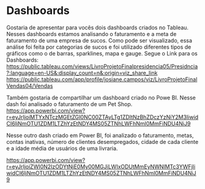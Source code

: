 # Dashboards

Gostaria de apresentar para vocês dois dashboards criados no Tableau.  Nesses dashboards estamos analisando o faturamento e a meta de faturamento de uma empresa de sucos. Como pode ser visualizado, essa análise foi feita por categorias de sucos e foi utilizado diferentes tipos de gráficos como o de barras, sparklines, mapa e gauge.
 Segue o Link para os Dashboards:
 https://public.tableau.com/views/LivroProjetoFinalpresidencia05/Presidncia?:language=en-US&:display_count=n&:origin=viz_share_link
 https://public.tableau.com/app/profile/josiane.campos/viz/LivroProjetoFinalVendas04/Vendas
 
 Também gostaria de compartilhar um dashboard criado no Powe BI. Nesse dash foi analisado o faturamento de um Pet Shop.
 https://app.powerbi.com/view?r=eyJrIjoiMTYxNTczMGEtZGI0NC00ZTAyLTg1ZDItNzBhZDczYzNiY2M3IiwidCI6IjNmOTU1ZDM1LTZhYzEtNDY4MS05ZTNhLWFhNmI0MmFiNDU4NiJ9
 
 Nesse outro dash criado em Power BI, foi analizado o faturamento, metas, contas inativas, número de clientes desempregados, cidade de cada cliente e a idade média de usuários de uma livraria.
 
 https://app.powerbi.com/view?r=eyJrIjoiZWI0N2IzODYtNjE0My00MGJiLWIxODUtMmEyNWNlMTc3YWFjIiwidCI6IjNmOTU1ZDM1LTZhYzEtNDY4MS05ZTNhLWFhNmI0MmFiNDU4NiJ9

